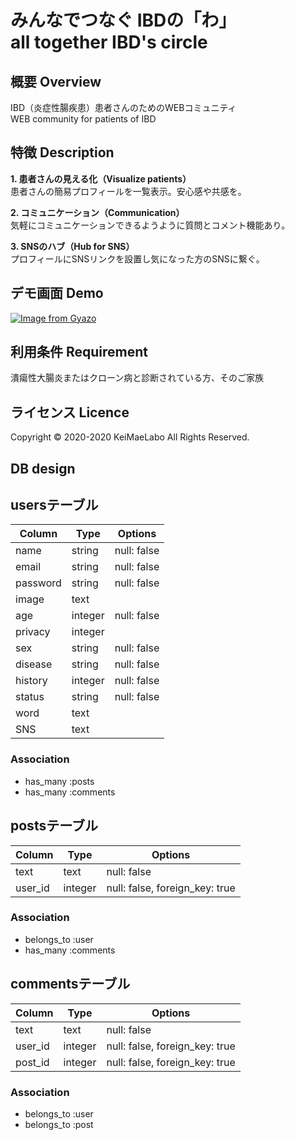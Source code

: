 みんなでつなぐ IBDの「わ」  
all together IBD's circle  
====
## 概要 Overview  
IBD（炎症性腸疾患）患者さんのためのWEBコミュニティ  
WEB community for patients of IBD  

## 特徴 Description
**1. 患者さんの見える化（Visualize patients）**  
  患者さんの簡易プロフィールを一覧表示。安心感や共感を。  

**2. コミュニケーション（Communication）**   
  気軽にコミュニケーションできるようように質問とコメント機能あり。  

**3. SNSのハブ（Hub for SNS）**    
  プロフィールにSNSリンクを設置し気になった方のSNSに繋ぐ。  

## デモ画面 Demo
[![Image from Gyazo](https://i.gyazo.com/65525ac71af9257034bd15dab527e136.gif)](https://gyazo.com/65525ac71af9257034bd15dab527e136)

## 利用条件 Requirement
潰瘍性大腸炎またはクローン病と診断されている方、そのご家族  

## ライセンス Licence
Copyright © 2020-2020 KeiMaeLabo All Rights Reserved.  


## DB design

## usersテーブル
|Column|Type|Options|
|------|----|-------|
|name|string|null: false|
|email|string|null: false|
|password|string|null: false|
|image|text||
|age|integer|null: false|
|privacy|integer||
|sex|string|null: false|
|disease|string|null: false|
|history|integer|null: false|
|status|string|null: false|
|word|text||
|SNS|text||
### Association
- has_many :posts
- has_many :comments

## postsテーブル
|Column|Type|Options|
|------|----|-------|
|text|text|null: false|
|user_id|integer|null: false, foreign_key: true|
### Association
- belongs_to :user
- has_many :comments

## commentsテーブル
|Column|Type|Options|
|------|----|-------|
|text|text|null: false|
|user_id|integer|null: false, foreign_key: true|
|post_id|integer|null: false, foreign_key: true|
### Association
- belongs_to :user
- belongs_to :post